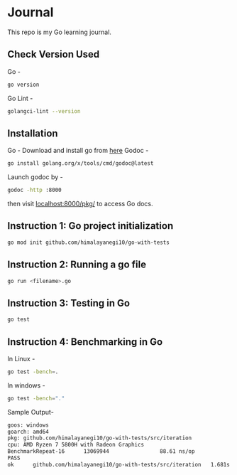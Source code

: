 # Journal
This repo is my Go learning journal.

## Check Version Used
Go - 
```bash
go version
```

Go Lint -
```bash
golangci-lint --version
```

## Installation
Go - Download and install go from [here](https://go.dev/doc/install)
Godoc - 
```bash
go install golang.org/x/tools/cmd/godoc@latest
```
Launch godoc by -
```bash
godoc -http :8000
```
then visit [localhost:8000/pkg/](http://localhost:8000/pkg/) to access Go docs.

## Instruction 1: Go project initialization

```bash
go mod init github.com/himalayanegi10/go-with-tests
```


## Instruction 2: Running a go file

```bash
go run <filename>.go
```

## Instruction 3: Testing in Go
```bash
go test
```

## Instruction 4: Benchmarking in Go

In Linux -
```bash
go test -bench=.
```

In windows -
```bash
go test -bench="."
```

Sample Output-
```bash
goos: windows
goarch: amd64
pkg: github.com/himalayanegi10/go-with-tests/src/iteration
cpu: AMD Ryzen 7 5800H with Radeon Graphics
BenchmarkRepeat-16      13069944                88.61 ns/op
PASS
ok      github.com/himalayanegi10/go-with-tests/src/iteration   1.681s
```